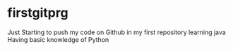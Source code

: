 # firstgitprg
Just Starting to push my code on Github in my first repository 
learning java
Having basic knowledge of Python
